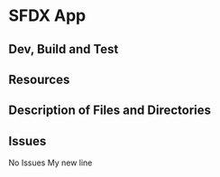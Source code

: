 # SFDX  App

## Dev, Build and Test

## Resources


## Description of Files and Directories


## Issues
No Issues
 My new line

